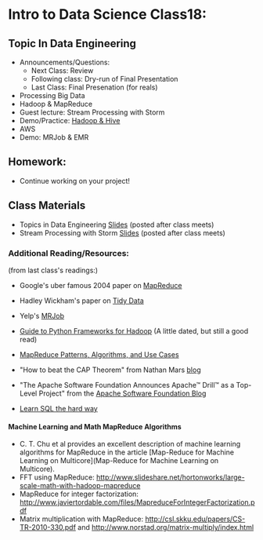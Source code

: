 Intro to Data Science Class18: 
=======

## Topic In Data Engineering

- Announcements/Questions:
  - Next Class: Review
  - Following class: Dry-run of Final Presentation
  - Last Class: Final Presenation (for reals)
- Processing Big Data
- Hadoop & MapReduce
- Guest lecture: Stream Processing with Storm
- Demo/Practice: [Hadoop & Hive](https://github.com/gads14-nyc/fall_2014_lessons/tree/master/19_data_eng/hadoop_lab.md)
- AWS
- Demo: MRJob & EMR

## Homework:

- Continue working on your project!

## Class Materials

* Topics in Data Engineering [Slides](https://github.com/gads14-nyc/fall_2014_lessons/blob/master/19_data_eng/class19.pdf) (posted after class meets)
* Stream Processing with Storm [Slides](https://github.com/gads14-nyc/fall_2014_lessons/blob/master/19_data_eng/class19_storm.pdf) (posted after class meets)

### Additional Reading/Resources:

(from last class's readings:)

- Google's uber famous 2004 paper on [MapReduce](http://research.google.com/archive/mapreduce.html)
- Hadley Wickham's paper on [Tidy Data](http://vita.had.co.nz/papers/tidy-data.pdf)
- Yelp's [MRJob](https://pythonhosted.org/mrjob/)

- [Guide to Python Frameworks for Hadoop](http://blog.cloudera.com/blog/2013/01/a-guide-to-python-frameworks-for-hadoop/) (A little dated, but still a good read)
- [MapReduce Patterns, Algorithms, and Use Cases](https://highlyscalable.wordpress.com/2012/02/01/mapreduce-patterns/)

- "How to beat the CAP Theorem" from Nathan Mars [blog](http://nathanmarz.com/blog/how-to-beat-the-cap-theorem.html)
- "The Apache Software Foundation Announces Apache™ Drill™ as a Top-Level Project" from the [Apache Software Foundation Blog](https://blogs.apache.org/foundation/entry/the_apache_software_foundation_announces66)
- [Learn SQL the hard way](http://sql.learncodethehardway.org/book/)

#### Machine Learning and Math MapReduce Algorithms

- C. T. Chu et al provides an excellent description of machine learning algorithms for MapReduce in the article [Map-Reduce for Machine Learning on Multicore](Map-Reduce for Machine Learning on Multicore).
- FFT using MapReduce: http://www.slideshare.net/hortonworks/large-scale-math-with-hadoop-mapreduce
- MapReduce for integer factorization: http://www.javiertordable.com/files/MapreduceForIntegerFactorization.pdf
- Matrix multiplication with MapReduce: http://csl.skku.edu/papers/CS-TR-2010-330.pdf and http://www.norstad.org/matrix-multiply/index.html





